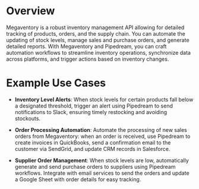 # Overview

Megaventory is a robust inventory management API allowing for detailed tracking of products, orders, and the supply chain. You can automate the updating of stock levels, manage sales and purchase orders, and generate detailed reports. With Megaventory and Pipedream, you can craft automation workflows to streamline inventory operations, synchronize data across platforms, and trigger actions based on inventory changes.

# Example Use Cases

- **Inventory Level Alerts**: When stock levels for certain products fall below a designated threshold, trigger an alert using Pipedream to send notifications to Slack, ensuring timely restocking and avoiding stockouts.

- **Order Processing Automation**: Automate the processing of new sales orders from Megaventory: when an order is received, use Pipedream to create invoices in QuickBooks, send a confirmation email to the customer via SendGrid, and update CRM records in Salesforce.

- **Supplier Order Management**: When stock levels are low, automatically generate and send purchase orders to suppliers using Pipedream workflows. Integrate with email services to send the orders and update a Google Sheet with order details for easy tracking.
